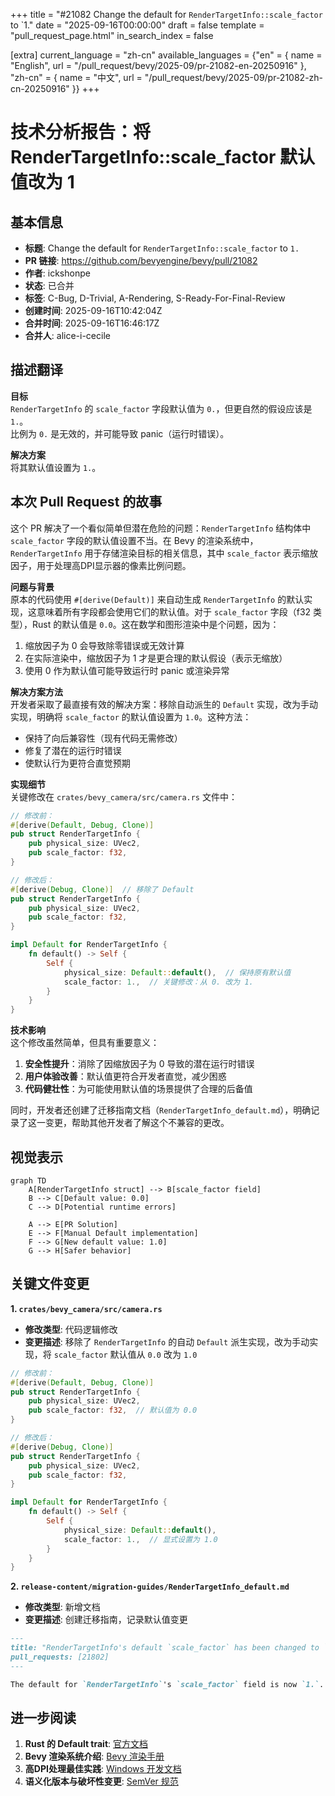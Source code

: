 +++
title = "#21082 Change the default for `RenderTargetInfo::scale_factor` to `1."
date = "2025-09-16T00:00:00"
draft = false
template = "pull_request_page.html"
in_search_index = false

[extra]
current_language = "zh-cn"
available_languages = {"en" = { name = "English", url = "/pull_request/bevy/2025-09/pr-21082-en-20250916" }, "zh-cn" = { name = "中文", url = "/pull_request/bevy/2025-09/pr-21082-zh-cn-20250916" }}
+++

# 技术分析报告：将 RenderTargetInfo::scale_factor 默认值改为 1

## 基本信息
- **标题**: Change the default for `RenderTargetInfo::scale_factor` to `1.`
- **PR 链接**: https://github.com/bevyengine/bevy/pull/21082
- **作者**: ickshonpe
- **状态**: 已合并
- **标签**: C-Bug, D-Trivial, A-Rendering, S-Ready-For-Final-Review
- **创建时间**: 2025-09-16T10:42:04Z
- **合并时间**: 2025-09-16T16:46:17Z
- **合并人**: alice-i-cecile

## 描述翻译
**目标**  
`RenderTargetInfo` 的 `scale_factor` 字段默认值为 `0.`，但更自然的假设应该是 `1.`。  
比例为 `0.` 是无效的，并可能导致 panic（运行时错误）。

**解决方案**  
将其默认值设置为 `1.`。

## 本次 Pull Request 的故事

这个 PR 解决了一个看似简单但潜在危险的问题：`RenderTargetInfo` 结构体中 `scale_factor` 字段的默认值设置不当。在 Bevy 的渲染系统中，`RenderTargetInfo` 用于存储渲染目标的相关信息，其中 `scale_factor` 表示缩放因子，用于处理高DPI显示器的像素比例问题。

**问题与背景**  
原本的代码使用 `#[derive(Default)]` 来自动生成 `RenderTargetInfo` 的默认实现，这意味着所有字段都会使用它们的默认值。对于 `scale_factor` 字段（f32 类型），Rust 的默认值是 `0.0`。这在数学和图形渲染中是个问题，因为：

1. 缩放因子为 0 会导致除零错误或无效计算
2. 在实际渲染中，缩放因子为 1 才是更合理的默认假设（表示无缩放）
3. 使用 0 作为默认值可能导致运行时 panic 或渲染异常

**解决方案方法**  
开发者采取了最直接有效的解决方案：移除自动派生的 `Default` 实现，改为手动实现，明确将 `scale_factor` 的默认值设置为 `1.0`。这种方法：
- 保持了向后兼容性（现有代码无需修改）
- 修复了潜在的运行时错误
- 使默认行为更符合直觉预期

**实现细节**  
关键修改在 `crates/bevy_camera/src/camera.rs` 文件中：

```rust
// 修改前：
#[derive(Default, Debug, Clone)]
pub struct RenderTargetInfo {
    pub physical_size: UVec2,
    pub scale_factor: f32,
}

// 修改后：
#[derive(Debug, Clone)]  // 移除了 Default
pub struct RenderTargetInfo {
    pub physical_size: UVec2,
    pub scale_factor: f32,
}

impl Default for RenderTargetInfo {
    fn default() -> Self {
        Self {
            physical_size: Default::default(),  // 保持原有默认值
            scale_factor: 1.,  // 关键修改：从 0. 改为 1.
        }
    }
}
```

**技术影响**  
这个修改虽然简单，但具有重要意义：
1. **安全性提升**：消除了因缩放因子为 0 导致的潜在运行时错误
2. **用户体验改善**：默认值更符合开发者直觉，减少困惑
3. **代码健壮性**：为可能使用默认值的场景提供了合理的后备值

同时，开发者还创建了迁移指南文档（`RenderTargetInfo_default.md`），明确记录了这一变更，帮助其他开发者了解这个不兼容的更改。

## 视觉表示

```mermaid
graph TD
    A[RenderTargetInfo struct] --> B[scale_factor field]
    B --> C[Default value: 0.0]
    C --> D[Potential runtime errors]
    
    A --> E[PR Solution]
    E --> F[Manual Default implementation]
    F --> G[New default value: 1.0]
    G --> H[Safer behavior]
```

## 关键文件变更

**1. `crates/bevy_camera/src/camera.rs`**
- **修改类型**: 代码逻辑修改
- **变更描述**: 移除了 `RenderTargetInfo` 的自动 `Default` 派生实现，改为手动实现，将 `scale_factor` 默认值从 `0.0` 改为 `1.0`

```rust
// 修改前：
#[derive(Default, Debug, Clone)]
pub struct RenderTargetInfo {
    pub physical_size: UVec2,
    pub scale_factor: f32,  // 默认值为 0.0
}

// 修改后：
#[derive(Debug, Clone)]
pub struct RenderTargetInfo {
    pub physical_size: UVec2,
    pub scale_factor: f32,
}

impl Default for RenderTargetInfo {
    fn default() -> Self {
        Self {
            physical_size: Default::default(),
            scale_factor: 1.,  // 显式设置为 1.0
        }
    }
}
```

**2. `release-content/migration-guides/RenderTargetInfo_default.md`**
- **修改类型**: 新增文档
- **变更描述**: 创建迁移指南，记录默认值变更

```markdown
---
title: "RenderTargetInfo's default `scale_factor` has been changed to `1.`"
pull_requests: [21802]
---

The default for `RenderTargetInfo`'s `scale_factor` field is now `1.`.
```

## 进一步阅读

1. **Rust 的 Default trait**: [官方文档](https://doc.rust-lang.org/std/default/trait.Default.html)
2. **Bevy 渲染系统介绍**: [Bevy 渲染手册](https://bevy-cheatbook.github.io/features/rendering.html)
3. **高DPI处理最佳实践**: [Windows 开发文档](https://docs.microsoft.com/en-us/windows/win32/hidpi/high-dpi-desktop-application-development-on-windows)
4. **语义化版本与破坏性变更**: [SemVer 规范](https://semver.org/)